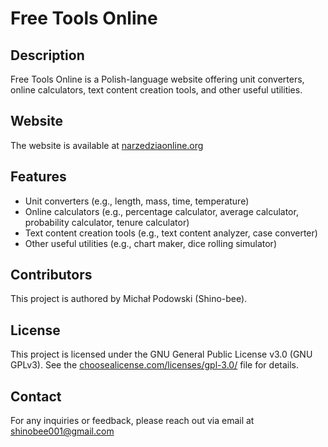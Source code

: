 # Free Tools Online

## Description

Free Tools Online is a Polish-language website offering unit converters, online calculators, text content creation tools, and other useful utilities.

## Website

The website is available at [narzedziaonline.org](https://narzedziaonline.org)

## Features

- Unit converters (e.g., length, mass, time, temperature)
- Online calculators (e.g., percentage calculator, average calculator, probability calculator, tenure calculator)
- Text content creation tools (e.g., text content analyzer, case converter)
- Other useful utilities (e.g., chart maker, dice rolling simulator)

## Contributors

This project is authored by Michał Podowski (Shino-bee).

## License

This project is licensed under the GNU General Public License v3.0 (GNU GPLv3). See the [choosealicense.com/licenses/gpl-3.0/](https://choosealicense.com/licenses/gpl-3.0/) file for details.

## Contact

For any inquiries or feedback, please reach out via email at shinobee001@gmail.com
